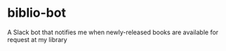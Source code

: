 # biblio-bot
A Slack bot that notifies me when newly-released books are available for request at my library
